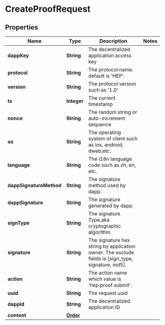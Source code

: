 # CreateProofRequest

## Properties
Name | Type | Description | Notes
------------ | ------------- | ------------- | -------------
**dappKey** | **String** | The decentralized application access key | 
**protocol** | **String** | The protocol name. default is &#x27;HEP&#x27;. | 
**version** | **String** | The protocol version such as &#x27;1.0&#x27; | 
**ts** | **Integer** | The current timestamp | 
**nonce** | **String** | The random string or auto-increment sequence | 
**os** | **String** | The operating system of client such as ios, android, dweb,etc. | 
**language** | **String** | The i18n language code such as zh, en, etc. | 
**dappSignatureMethod** | **String** | The signature method used by dapp. | 
**dappSignature** | **String** | The signature generated by dapp. | 
**signType** | **String** | The signature Type,aka cryptographic algorithm. | 
**signature** | **String** | The signature hex string by application owner. The exclude fields is [sign_type, signature, md5]. | 
**action** | **String** | The action name which value is &#x27;hep.proof.submit&#x27;. | 
**uuid** | **String** | The request uuid | 
**dappId** | **String** | The decentralized application ID | 
**content** | [**Order**](Order.md) |  | 
